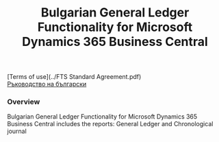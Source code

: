 ﻿---
title: Bulgarian General Ledger Functionality for Microsoft Dynamics 365 Business Central
owner: FTS Bulgaria
redirect_from:
  - /
---
[Terms of use](../FTS Standard Agreement.pdf)<br/>
[Ръководство на български](../bg/index.html)

### Overview

Bulgarian General Ledger Functionality for Microsoft Dynamics 365 Business Central includes the reports: General Ledger and Chronological journal
